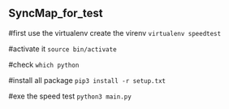 ## SyncMap_for_test
#first use the virtualenv create the virenv
`virtualenv speedtest`

#activate it
`source bin/activate`

#check
`which python`

#install all package
`pip3 install -r setup.txt`

#exe the speed test
`python3 main.py`
